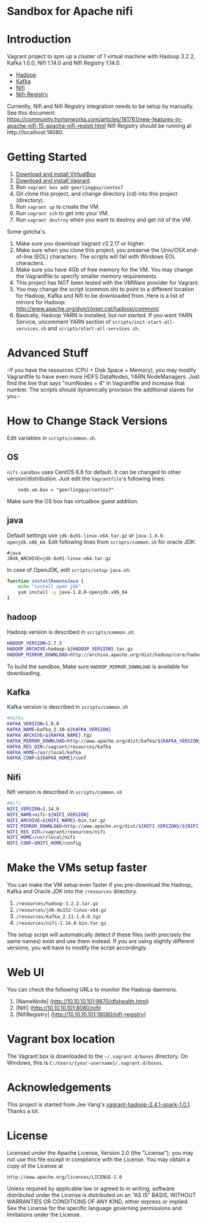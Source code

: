 Sandbox for Apache nifi
================================

# Introduction

Vagrant project to spin up a cluster of 1 virtual machine with Hadoop 3.2.2, Kafka 1.0.0, Nifi 1.14.0 and Nifi Registry 1.14.0.

* [Hadoop](http://hadoop.apache.org)
* [Kafka](http://kafka.apache.org)
* [Nifi](http://nifi.apache.org)
* [Nifi-Registry](http://nifi.apache.org/registry.html)

Currently, Nifi and Nifi Registry integration needs to be setup by manually. See this document: https://community.hortonworks.com/articles/161761/new-features-in-apache-nifi-15-apache-nifi-registr.html Nifi Registry should be running at http://localhost:18080.

# Getting Started

1. [Download and install VirtualBox](https://www.virtualbox.org/wiki/Downloads)
2. [Download and install Vagrant](http://www.vagrantup.com/downloads.html).
3. Run ```vagrant box add geerlingguy/centos7```
4. Git clone this project, and change directory (cd) into this project (directory).
5. Run ```vagrant up``` to create the VM.
6. Run ```vagrant ssh``` to get into your VM.
7. Run ```vagrant destroy``` when you want to destroy and get rid of the VM.

Some gotcha's.

1. Make sure you download Vagrant v2.2.17 or higher.
2. Make sure when you clone this project, you preserve the Unix/OSX end-of-line (EOL) characters. The scripts will fail with Windows EOL characters.
3. Make sure you have 4Gb of free memory for the VM. You may change the Vagrantfile to specify smaller memory requirements.
4. This project has NOT been tested with the VMWare provider for Vagrant.
5. You may change the script (common.sh) to point to a different location for Hadoop, Kafka and Nifi to be downloaded from. Here is a list of mirrors for Hadoop: http://www.apache.org/dyn/closer.cgi/hadoop/common/.
6. Basically, Hadoop YARN is installed, but not started. If you want YARN Service, uncomment YARN section of `scripts/init-start-all-services.sh` and `scripts/start-all-services.sh`.

# Advanced Stuff

-If you have the resources (CPU + Disk Space + Memory), you may modify Vagrantfile to have even more HDFS DataNodes, YARN NodeManagers. Just find the line that says "numNodes = 4" in Vagrantfile and increase that number. The scripts should dynamically provision the additional slaves for you.-

# How to Change Stack Versions

Edit variables in `scripts/common.sh`.

## OS

`nifi-sandbox` uses CentOS 6.8 for default. It can be changed to other version/distribution. Just edit the `Vagrantfile`'s following lines:

```
    node.vm.box = "geerlingguy/centos7"
```

Make sure the OS box has virtualbox guest addition.

## java

Default settings use `jdk-8u91-linux-x64.tar.gz` or `java-1.8.0-openjdk.x86_64`. Edit following lines from `scripts/common.sh` for oracle JDK:

```
#java
JAVA_ARCHIVE=jdk-8u91-linux-x64.tar.gz
```

In case of OpenJDK, edit `scripts/setup-java.sh`:

```bash
function installRemoteJava {
	echo "install open jdk"
	yum install -y java-1.8.0-openjdk.x86_64
}
```

## hadoop

Hadoop version is described in `scripts/common.sh`:

```bash
HADOOP_VERSION=2.7.3
HADOOP_ARCHIVE=hadoop-${HADOOP_VERSION}.tar.gz
HADOOP_MIRROR_DOWNLOAD=http://archive.apache.org/dist/hadoop/core/hadoop-${HADOOP_VERSION}/${HADOOP_ARCHIVE}
```

To build the sandbox, Make sure `HADOOP_MIRROR_DOWNLOAD` is available for downloading.

## Kafka

Kafka version is described in `scripts/common.sh`

```bash
#Kafka
KAFKA_VERSION=1.0.0
KAFKA_NAME=kafka_2.10-${KAFKA_VERSION}
KAFKA_ARCHIVE=${KAFKA_NAME}.tgz
KAFKA_MIRROR_DOWNLOAD=http://www.apache.org/dist/kafka/${KAFKA_VERSION}/${KAFKA_ARCHIVE}
KAFKA_RES_DIR=/vagrant/resources/kafka
KAFKA_HOME=/usr/local/kafka
KAFKA_CONF=${KAFKA_HOME}/conf
```

## Nifi

Nifi version is described in `scripts/common.sh`

```bash
#Nifi
NIFI_VERSION=1.14.0
NIFI_NAME=nifi-${NIFI_VERSION}
NIFI_ARCHIVE=${NIFI_NAME}-bin.tar.gz
NIFI_MIRROR_DOWNLOAD=http://www.apache.org/dist/${NIFI_VERSION}/${NIFI_ARCHIVE}
NIFI_RES_DIR=/vagrant/resources/nifi
NIFI_HOME=/usr/local/nifi
NIFI_CONF=$NIFI_HOME/config
```

# Make the VMs setup faster
You can make the VM setup even faster if you pre-download the Hadoop, Kafka and Oracle JDK into the `/resources` directory.

1. `/resources/hadoop-3.2.2.tar.gz`
3. `/resources/jdk-8u152-linux-x64.gz`
4. `/resources/kafka_2.11-1.0.0.tgz`
5. `/resources/nifi-1.14.0-bin.tar.gz`

The setup script will automatically detect if these files (with precisely the same names) exist and use them instead. If you are using slightly different versions, you will have to modify the script accordingly.

# Web UI
You can check the following URLs to monitor the Hadoop daemons.

1. [NameNode] (http://10.10.10.101:9870/dfshealth.html)
2. [Nifi] (http://10.10.10.101:8080/nifi)
3. [NifiRegistry] (http://10.10.10.101:18080/nifi-registry)

# Vagrant box location
The Vagrant box is downloaded to the `~/.vagrant.d/boxes` directory. On Windows, this is `C:/Users/{your-username}/.vagrant.d/boxes`.

# Acknowledgements

This project is started from Jee Vang's [vagrant-hadoop-2.4.1-spark-1.0.1](https://github.com/vangj/vagrant-hadoop-2.4.1-spark-1.0.1). Thanks a lot.

# License
Licensed under the Apache License, Version 2.0 (the "License");
you may not use this file except in compliance with the License.
You may obtain a copy of the License at

    http://www.apache.org/licenses/LICENSE-2.0

Unless required by applicable law or agreed to in writing, software
distributed under the License is distributed on an "AS IS" BASIS,
WITHOUT WARRANTIES OR CONDITIONS OF ANY KIND, either express or implied.
See the License for the specific language governing permissions and
limitations under the License.
